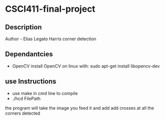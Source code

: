 # CSCI411-final-project

## Description

Author - Elias Legato
Harris corner detection

## Dependantcies

- OpenCV
install OpenCV on linux with: 
sudo apt-get install libopencv-dev

## use Instructions

- use make in cmd line to compile
- ./hcd FilePath

the program will take the image you feed it and add add crosses at all the corners detected
